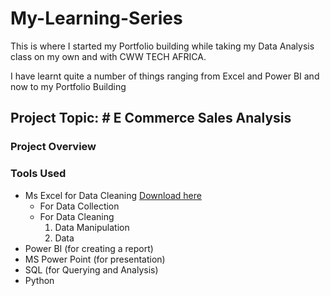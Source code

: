 # My-Learning-Series
This is where I started my Portfolio building while taking my Data Analysis class on my own and with CWW TECH AFRICA.

I have learnt quite a number of things ranging from Excel and Power BI and now to my Portfolio Building

## Project Topic: # E Commerce Sales Analysis

### Project Overview

### Tools Used
- Ms Excel for Data Cleaning [Download here](https://microsoft.com/)
  - For Data Collection
  - For Data Cleaning
     1. Data Manipulation
     2. Data 
- Power BI (for creating a report)
- MS Power Point (for presentation)
- SQL (for Querying and Analysis)
- Python
